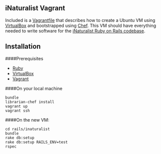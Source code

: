 iNaturalist Vagrant
-------------------
Included is a [Vagrantfile](https://www.vagrantup.com/) that describes how to create a Ubuntu VM using [VirtualBox](https://www.virtualbox.org/) and bootstrapped using [Chef](https://www.getchef.com/chef/). This VM should have everything needed to write software for the [iNaturalist Ruby on Rails codebase](https://github.com/inaturalist/inaturalist).


Installation
------------
####Prerequisites
* [Ruby](https://www.ruby-lang.org/en/downloads/)
* [VirtualBox](https://www.virtualbox.org/wiki/Downloads/)
* [Vagrant](https://www.vagrantup.com/downloads.html/)

####On your local machine
```
bundle
librarian-chef install
vagrant up
vagrant ssh
```

####On the new VM:
```
cd rails/inaturalist
bundle
rake db:setup
rake db:setup RAILS_ENV=test
rspec
```
